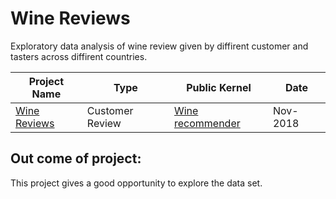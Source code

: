 # Wine Reviews
Exploratory data analysis of wine review given by diffirent customer and tasters across diffirent countries.

| Project Name | Type  | Public Kernel | Date |
| ------ | ------ | ------ | ------ | 
| [Wine Reviews](https://www.kaggle.com/zynicide/wine-reviews) | Customer Review | [Wine recommender](https://www.kaggle.com/sudhirnl7/wine-recommender) | Nov-2018 |

## Out come of project:
This project gives a good opportunity to explore the data set.